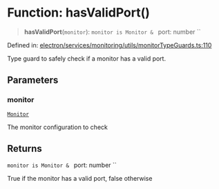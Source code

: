 # Function: hasValidPort()

> **hasValidPort**(`monitor`): `monitor is Monitor & ` port: number ``

Defined in: [electron/services/monitoring/utils/monitorTypeGuards.ts:110](https://github.com/Nick2bad4u/Uptime-Watcher/blob/main/electron/services/monitoring/utils/monitorTypeGuards.ts#L110)

Type guard to safely check if a monitor has a valid port.

## Parameters

### monitor

[`Monitor`](../../../../../../shared/types/interfaces/Monitor.md)

The monitor configuration to check

## Returns

`monitor is Monitor & ` port: number ``

True if the monitor has a valid port, false otherwise
